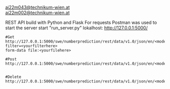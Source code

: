 
ai22m043@technikum-wien.at </br>
ai22m002@technikum-wien.at

REST API build with Python and Flask
For requests Postman was used
to start the server start "run_server.py"
lokalhost: http://127.0.0.1:5000/

    #Get
    http://127.0.0.1:5000/swe/numberprediction/rest/data/v1.0/json/en/<model>?filter=<yourfilterhere>
    form-data file:<yourfilehere>

    #Post
    http://127.0.0.1:5000/swe/numberprediction/rest/data/v1.0/json/en/<model>


    #Delete
    http://127.0.0.1:5000/swe/numberprediction/rest/data/v1.0/json/en/<model>
